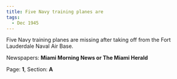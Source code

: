 ```yaml
---  
title: Five Navy training planes are  
tags:  
  - Dec 1945  
---  
```

  
Five Navy training planes are missing after taking off from the Fort Lauderdale Naval Air Base.  
  
Newspapers: **Miami Morning News or The Miami Herald**  
  
Page: **1**, Section: **A** 
